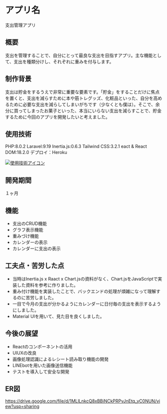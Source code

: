 # アプリ名
支出管理アプリ

## 概要
支出を管理することで、自分にとって最良な支出を目指すアプリ。主な機能として、支出を種類分けし、それぞれに重みを付与します。

## 制作背景
支出は貯金をするうえで非常に重要な要素です。「貯金」をすることだけに焦点を置くと、支出を減らすために本や筋トレグッズ、化粧品といった、自分を高めるために必要な支出を減らしてしまいがちです（少なくとも僕は）。そこで、余分に買ってしまったお菓子といった、本当にいらない支出を減らすことで、貯金するために今回のアプリを開発したいと考えました。

## 使用技術
PHP:8.0.2
Laravel:9.19
Inertia.js:0.6.3
Tailwind CSS:3.2.1
eact & React DOM:18.2.0
デプロイ：Heroku

[![使用技術アイコン](https://skillicons.dev/icons?i=php,laravel,tailwind,heroku)](https://skillicons.dev)

## 開発期間

１ヶ月

## 機能
- 支出のCRUD機能
- グラフ表示機能
- 重みづけ機能
- カレンダーの表示
- カレンダーに支出の表示

## 工夫点・苦労した点
- 当時はInertia.js x Raact x Chart.jsの資料がなく、Chart.jsをJavaScriptで実装した資料を参考に作りました。
- 重み付け機能を実装したことで、バックエンドの処理が煩雑になって理解するのに苦労しました。
- 一目で今月の支出が分かるようにカレンダーに日付毎の支出を表示するようにしました。
- Material UIを用いて、見た目を良くしました。

## 今後の展望
- Reactのコンポーネントの活用
- UIUXの改良
- 画像処理認識によるレシート読み取り機能の開発
- LINEbotを用いた画像送信機能
- テストを導入して安全な開発

## ER図
https://drive.google.com/file/d/1MLlLnkcQ8xBBiNCkPRPvJnEtq_yC0NUN/view?usp=sharing
